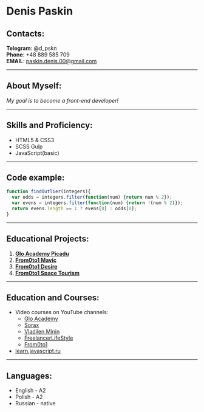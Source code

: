 # Denis Paskin

## Contacts:

**Telegram**: @d_pskn \
**Phone**: +48 889 585 709 \
**EMAIL**: paskin.denis.00@gmail.com

----

## About Myself:

*My goal is to become a front-end developer!*

----

## Skills and Proficiency:

* HTML5 & CSS3
* SCSS Gulp
* JavaScript(basic)

----
## Code example:

```JavaScript
function findOutlier(integers){
  var odds = integers.filter(function(num) {return num % 2});
  var evens = integers.filter(function(num) {return !(num % 2)});
  return evens.length == 1 ? evens[0] : odds[0];
}
```
----

## Educational Projects:
1. __[Glo Academy Picadu](https://github.com/dzianisPaskin/gloAcademyPicadu.git)__
2. __[From0to1 Mavic](https://github.com/dzianisPaskin/MAVIC.git)__
3. __[From0to1 Desire](https://github.com/dzianisPaskin/desire.git)__
4. __[From0to1 Space Tourism](https://github.com/dzianisPaskin/SPACE-TOURISM.git)__

----

## Education and Courses:

- Video courses on YouTube channels: 
  - [Glo Academy](https://www.youtube.com/c/GloAcademyChannel)
  - [Sorax](https://www.youtube.com/c/artsorax)
  - [Vladilen Minin](https://www.youtube.com/c/VladilenMinin)
  - [FreelancerLifeStyle](https://www.youtube.com/c/FreelancerLifeStyle)
  - [From0to1](https://www.youtube.com/c/%D0%9E%D1%820%D0%B4%D0%BE1)
- [learn.javascript.ru](https://learn.javascript.ru/)

----

## Languages:
- English - A2
- Polish - A2
- Russian - native